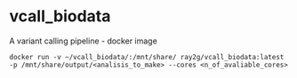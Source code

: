 # vcall_biodata
A variant calling pipeline - docker image 

```
docker run -v ~/vcall_biodata/:/mnt/share/ ray2g/vcall_biodata:latest -p /mnt/share/output/<analisis_to_make> --cores <n_of_avaliable_cores>
```
